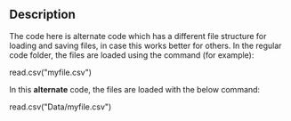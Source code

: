 ## Description

The code here is alternate code which has a different file structure for loading and saving files, in case this works better for others. In the regular code folder, the files are loaded using the command (for example):

read.csv("myfile.csv")

In this **alternate** code, the files are loaded with the below command: 

read.csv("Data/myfile.csv")

